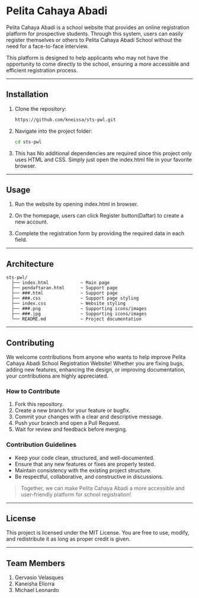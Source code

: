# Pelita Cahaya Abadi

Pelita Cahaya Abadi is a school website that provides an online registration platform for prospective students. Through this system, users can easily register themselves or others to Pelita Cahaya Abadi School without the need for a face-to-face interview.

This platform is designed to help applicants who may not have the opportunity to come directly to the school, ensuring a more accessible and efficient registration process.

---

## Installation

1. Clone the repository:
    ```bash
    https://github.com/kneissa/sts-pwl.git
    ```

2. Navigate into the project folder:
    ```bash
    cd sts-pwl
    ```

3. This has No additional dependencies are required since this project only uses HTML and CSS.
Simply just open the index.html file in your favorite browser.

---

## Usage

1. Run the website by opening index.html in browser.

2. On the homepage, users can click Register button(Daftar) to create a new account.
   
3. Complete the registration form by providing the required data in each field.

---

## Architecture

```Project structure
sts-pwl/
  ├── index.html            ~ Main page
  ├── pendaftaran.html      ~ Support page
  ├── ###.html              ~ Support page
  ├── ###.css               ~ Support page styling
  ├── index.css             ~ Website styling
  ├── ###.png               ~ Supporting icons/images
  ├── ###.jpg               ~ Supporting icons/images
  └── README.md             ~ Project documentation
```

---

## Contributing

We welcome contributions from anyone who wants to help improve Pelita Cahaya Abadi School Registration Website!
Whether you are fixing bugs, adding new features, enhancing the design, or improving documentation, your contributions are highly appreciated.

### How to Contribute

1. Fork this repository.
2. Create a new branch for your feature or bugfix.
3. Commit your changes with a clear and descriptive message.
4. Push your branch and open a Pull Request.
5. Wait for review and feedback before merging.

### Contribution Guidelines
- Keep your code clean, structured, and well-documented.
- Ensure that any new features or fixes are properly tested.
- Maintain consistency with the existing project structure.
- Be respectful, collaborative, and constructive in discussions.

> Together, we can make Pelita Cahaya Abadi a more accessible and user-friendly platform for school registration! 

---

## License
This project is licensed under the MIT License.
You are free to use, modify, and redistribute it as long as proper credit is given.

---

## Team Members
1. Gervasio Velasques
2. Kaneisha Eliorra
3. Michael Leonardo
